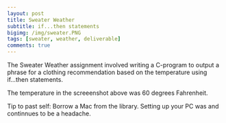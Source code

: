 ```yaml
---
layout: post
title: Sweater Weather
subtitle: if...then statements
bigimg: /img/sweater.PNG
tags: [sweater, weather, deliverable]
comments: true
---
```


The Sweater Weather assignment involved writing a C-program to output a phrase for a clothing recommendation based on the temperature using if...then statements.

The temperature in the screeenshot above was 60 degrees Fahrenheit.

Tip to past self: Borrow a Mac from the library. Setting up your PC was and continnues to be a headache.
